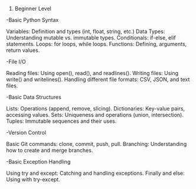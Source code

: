 1. Beginner Level
   
-Basic Python Syntax

Variables: Definition and types (int, float, string, etc.)
Data Types: Understanding mutable vs. immutable types.
Conditionals: if-else, elif statements.
Loops: for loops, while loops.
Functions: Defining, arguments, return values.

-File I/O

Reading files: Using open(), read(), and readlines().
Writing files: Using write() and writelines().
Handling different file formats: CSV, JSON, and text files.

-Basic Data Structures

Lists: Operations (append, remove, slicing).
Dictionaries: Key-value pairs, accessing values.
Sets: Uniqueness and operations (union, intersection).
Tuples: Immutable sequences and their uses.

-Version Control

Basic Git commands: clone, commit, push, pull.
Branching: Understanding how to create and merge branches.

-Basic Exception Handling

Using try and except: Catching and handling exceptions.
Finally and else: Using with try-except.

